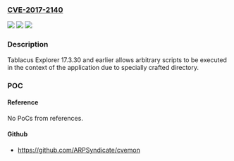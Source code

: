 ### [CVE-2017-2140](https://cve.mitre.org/cgi-bin/cvename.cgi?name=CVE-2017-2140)
![](https://img.shields.io/static/v1?label=Product&message=Tablacus%20Explorer&color=blue)
![](https://img.shields.io/static/v1?label=Version&message=17.3.30%20and%20earlier%20&color=brightgreen)
![](https://img.shields.io/static/v1?label=Vulnerability&message=Script%20injection&color=brightgreen)

### Description

Tablacus Explorer 17.3.30 and earlier allows arbitrary scripts to be executed in the context of the application due to specially crafted directory.

### POC

#### Reference
No PoCs from references.

#### Github
- https://github.com/ARPSyndicate/cvemon

